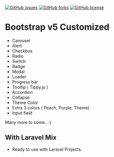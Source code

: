 <a href="https://github.com/prafullaranjan/bootstrap/issues"><img alt="GitHub issues" src="https://img.shields.io/github/issues/prafullaranjan/bootstrap"></a>
<a href="https://github.com/prafullaranjan/bootstrap/network"><img alt="GitHub forks" src="https://img.shields.io/github/forks/prafullaranjan/bootstrap"></a>
<a href="https://github.com/prafullaranjan/bootstrap"><img alt="GitHub license" src="https://img.shields.io/github/license/prafullaranjan/bootstrap"></a>

# Bootstrap v5 Customized

- Carousel
- Alert
- Checkbox
- Radio
- Switch
- Badge
- Modal
- Loader
- Progress bar
- Tooltip ( Tippy.js )
- Accordion
- Collapse
- Theme Color
- Extra 3 colors ( Peach, Purple, Theme)
- Input field


Many more to come.. :)

## With Laravel Mix
- Ready to use with Laravel Projects.
